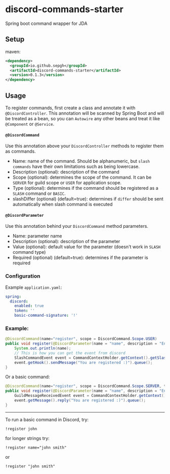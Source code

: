 # discord-commands-starter
Spring boot command wrapper for JDA

## Setup

maven:

```xml
<dependency>
  <groupId>io.github.sepgh</groupId>
  <artifactId>discord-commands-starter</artifactId>
  <version>0.1.3</version>
</dependency>
```

## Usage

To register commands, first create a class and annotate it with `@DiscordController`. This annotation will be scanned by Spring Boot and will be treated as a bean, so you can `Autowire` any other beans and treat it like `@Component` or `@Service`.


#### `@DiscordCommand`

Use this annotation above your `DiscordController` methods to register them as commands.

- Name: name of the command. Should be alphanumeric, but `slash commands` have their own limitations such as being lowercase.
- Description (optional): description of the command
- Scope (optional): determines the scope of the command. It can be `SERVER` for guild scope or `USER` for application scope.
- Type (optional): determines if the command should be registered as a `SLASH` command or `BASIC`.
- slashDiffer (optional) (default=true): determines if `differ` should be sent automatically when slash command is executed

#### `@DiscordParameter`

Use this annotation behind your `DiscordCommand` method parameters.

- Name: parameter name
- Description (optional): description of the parameter
- Value (optional): default value for the parameter (doesn't work in `SLASH` command type)
- Required (optional) (default=true): determines if the parameter is required

### Configuration

Example `application.yaml`:

```yml
spring:
  discord:
    enabled: true
    token: ''
    basic-command-signature: '!'
```

### Example:

```java
@DiscordCommand(name="register", scope = DiscordCommand.Scope.USER)
public void register(@DiscordParameter(name = "name", description = "Enter your name") String name){
    System.out.println(name);
    // This is how you can get the event from discord
    SlashCommandEvent event = CommandContextHolder.getContext().getSlashCommandEvent().get();
    event.getHook().sendMessage("You are registered :)").queue();
}
```

Or a basic command:

```java
@DiscordCommand(name="register", scope = DiscordCommand.Scope.SERVER, type = DiscordCommand.Type.BASIC)
public void register(@DiscordParameter(name = "name", description = "Enter your name") String name){
    GuildMessageReceivedEvent event = CommandContextHolder.getContext().getGuildMessageReceivedEvent().get();
    event.getMessage().reply("You are registered :)").queue();
}
```

---

To run a basic command in Discord, try:

```
!register john
```

for longer strings try:

```
!register name="john smith"
```

or

```
!register "john smith"
```
